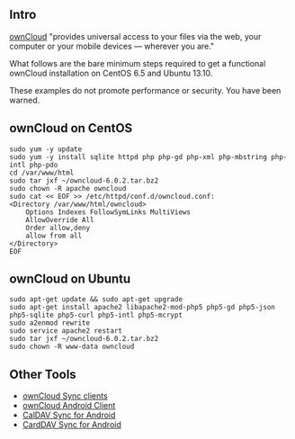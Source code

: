 ## Intro
[ownCloud](http://owncloud.org/) "provides universal access to your files via the web, your computer or your mobile devices — wherever you are."

What follows are the bare minimum steps required to get a functional ownCloud installation on CentOS 6.5 and Ubuntu 13.10.

These examples do not promote performance or security.  You have been warned.

## ownCloud on CentOS
```shell
sudo yum -y update
sudo yum -y install sqlite httpd php php-gd php-xml php-mbstring php-intl php-pdo
cd /var/www/html
sudo tar jxf ~/owncloud-6.0.2.tar.bz2
sudo chown -R apache owncloud
sudo cat << EOF >> /etc/httpd/conf.d/owncloud.conf:
<Directory /var/www/html/owncloud>
    Options Indexes FollowSymLinks MultiViews
    AllowOverride All
    Order allow,deny
    allow from all
</Directory>
EOF
```

## ownCloud on Ubuntu
```shell
sudo apt-get update && sudo apt-get upgrade
sudo apt-get install apache2 libapache2-mod-php5 php5-gd php5-json php5-sqlite php5-curl php5-intl php5-mcrypt
sudo a2enmod rewrite
sudo service apache2 restart
sudo tar jxf ~/owncloud-6.0.2.tar.bz2
sudo chown -R www-data owncloud
```

## Other Tools
* [ownCloud Sync clients](http://owncloud.org/sync-clients/)
* [ownCloud Android Client](https://play.google.com/store/apps/details?id=com.owncloud.android)
* [CalDAV Sync for Android](https://play.google.com/store/apps/details?id=org.dmfs.caldav.lib)
* [CardDAV Sync for Android](https://play.google.com/store/apps/details?id=org.dmfs.carddav.Sync)
